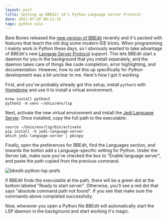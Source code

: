 ```yaml
---
layout: post
title: Setting up BBEdit 14's Python Language Server Protocol
date: 2021-07-20 08:11:15
tags: python unix
---
```


Bare Bones released the [new version of BBEdit](http://www.barebones.com/products/bbedit/bbedit14.html) recently and it's packed with features that teach the old dog some modern IDE tricks. When programming I mainly work in Python these days, so I obviously wanted to take advantage of BBEdit's new [Langage Server Protocol](http://www.barebones.com/support/bbedit/lsp-notes.html) support. This lets BBEdit start a daemon for you in the background that you install separately, and the daemon takes care of things like code completion, error highlighting, and documentation. However, how to set this up specifically for Python development was a bit unclear to me. Here's how I got it working.

First, and you've probably already got this setup, install `python3` with [Homebrew](https://brew.sh) and use it to install a virtual environment.

```
brew install python3
python3 -m venv ~/Unix/env/lsp
```

Next, activate the new virtual environment and install the [Jedi Language Server](https://github.com/pappasam/jedi-language-server). Once installed, copy the full path to the executable:

```
source ~/Unix/env/lsp/bin/activate 
pip install -U jedi-language-server
which jedi-language-server | pbcopy
```

Finally, open the preferences for BBEdit, find the Languages section, and towards the botton add a Language-specific setting for Python. Under the Server tab, make sure you've checked the box to "Enable language server", and paste the path copied from the previous command.

![bbedit-python-lsp-prefs](/media/bbedit-python-lsp-prefs.png, "bbedit-python-lsp-prefs")

If BBEdit finds the executable at the path, there will be a green dot at the bottom labeled "Ready to start server". Otherwise, you'll see a red dot that says "absolute command path not found". If you see that make sure the commands above completed successfully. 

Now, whenever you open a Python file BBEdit will automatically start the LSP daemon in the background and start working it's magic.
